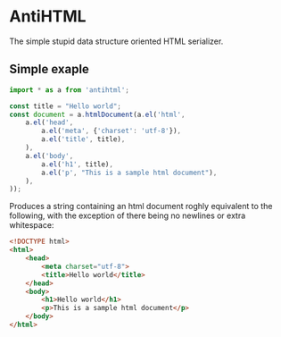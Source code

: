 # AntiHTML

The simple stupid data structure oriented HTML serializer.

## Simple exaple

```js
import * as a from 'antihtml';

const title = "Hello world";
const document = a.htmlDocument(a.el('html',
    a.el('head',
        a.el('meta', {'charset': 'utf-8'}),
        a.el('title', title),
    ),
    a.el('body',
        a.el('h1', title),
        a.el('p', "This is a sample html document"),
    ),
));
```

Produces a string containing an html document roghly equivalent to the following, with the exception of there being no newlines or extra whitespace:

```html
<!DOCTYPE html>
<html>
    <head>
        <meta charset="utf-8">
        <title>Hello world</title>
    </head>
    <body>
        <h1>Hello world</h1>
        <p>This is a sample html document</p>
    </body>
</html>
```
